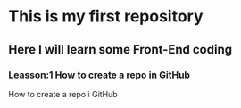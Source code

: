 # This is my first repository
## Here I will learn some Front-End coding
### Leasson:1 How to create a repo in GitHub
How to create a repo i GitHub
